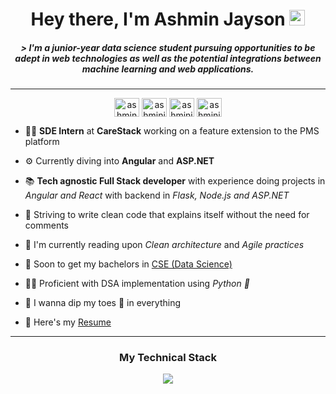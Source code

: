 <h1 align = "center"> Hey there, I'm Ashmin Jayson <img src="https://media.giphy.com/media/hvRJCLFzcasrR4ia7z/giphy.gif" width="25"></h1>


<h5 align = "center">  &gt; 
I'm a junior-year data science student pursuing opportunities to be adept in web technologies as well as the potential integrations between machine learning and web applications.
</h5>

___

<p align="center">
<a href="https://dev.to/ashminjayson" target="blank"><img align="center" src="https://cdn.jsdelivr.net/npm/simple-icons@3.0.1/icons/dev-dot-to.svg" alt="ashmin-jayson" height="30" width="40" /></a>
<a href="https://linkedin.com/in/ashmin-jayson-2b6102216/" target="blank"><img align="center" src="https://raw.githubusercontent.com/rahuldkjain/github-profile-readme-generator/master/src/images/icons/Social/linked-in-alt.svg" alt="ashminjayson" height="30" width="40" /></a>
<a href="https://www.instagram.com/_ashmin.j._/" target="blank"><img align="center" src="https://raw.githubusercontent.com/rahuldkjain/github-profile-readme-generator/master/src/images/icons/Social/instagram.svg" alt="ashminjayson" height="30" width="40" /></a>
<a href="https://www.codechef.com/users/ashminj" target="blank"><img align="center" src="https://cdn.jsdelivr.net/npm/simple-icons@3.1.0/icons/codechef.svg" alt="ashminjayson" height="30" width="40" /></a>

- 🧑‍🦰 **SDE Intern** at **CareStack** working on a feature extension to the PMS platform  
  
- ⚙️ Currently diving into **Angular** and **ASP.NET**
- 📚 **Tech agnostic Full Stack developer** with experience doing projects in _Angular and React_ with backend in _Flask, Node.js and ASP.NET_
- 🧹 Striving to write clean code that explains itself without the need for comments
- 📖 I'm currently reading upon _Clean architecture_ and _Agile practices_
- 🏫 Soon to get my bachelors in [CSE (Data Science)](https://www.mace.ac.in/)
- 🧑‍💻 Proficient with DSA implementation using _Python 🐍_
- 🧩 I wanna dip my toes 🐾 in everything
- 📄 Here's my [Resume](https://drive.google.com/file/d/1qaWf4eXmRl9YJiCwlsRqGALJmXvC8ADg/view?usp=share_link)

___
  
  <h3 align = "center"> My Technical Stack  
    
  <p>
  <p align="center">
  <a href="https://skillicons.dev">
    <img src="https://skillicons.dev/icons?i=angular,react,dotnet,express,azure,nodejs,mongodb,firebase,mysql,gitlab,python,cpp,c#" />
  </a>
</p>
  



